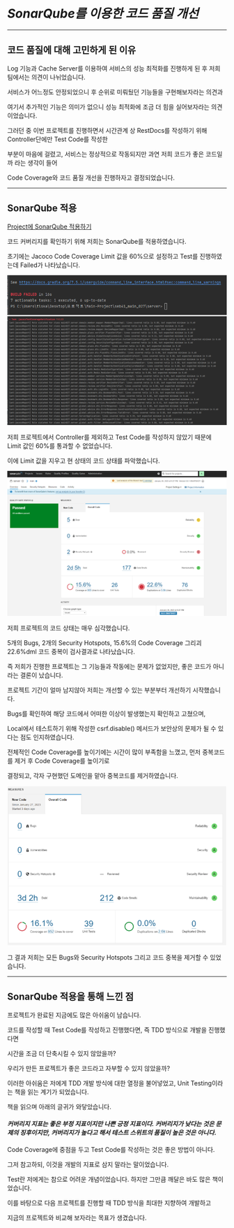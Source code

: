 # *SonarQube를 이용한 코드 품질 개선*



------



## 코드 품질에 대해 고민하게 된 이유



Log 기능과 Cache Server를 이용하여 서비스의 성능 최적화를 진행하게 된 후 저희 팀에서는 의견이 나뉘었습니다.

서비스가 어느정도 안정되었으니 후 순위로 미뤄뒀던 기능들을 구현해보자라는 의견과 

여기서 추가적인 기능은 의미가 없으니 성능 최적화에 조금 더 힘을 실어보자라는 의견이었습니다.

그러던 중 이번 프로젝트를 진행하면서 시간관계 상 RestDocs를 작성하기 위해 Controller단에만 Test Code를 작성한

부분이 마음에 걸렸고, 서비스는 정상적으로 작동되지만 과연 저희 코드가 좋은 코드일까 라는 생각이 들어

Code Coverage와 코드 품질 개선을 진행하자고 결정되었습니다.



------



## SonarQube 적용



[Project에 SonarQube 적용하기](https://tlskals1.tistory.com/15)



코드 커버리지를 확인하기 위해 저희는 SonarQube를 적용하였습니다.

초기에는 Jacoco Code Coverage Limit 값을 60%으로 설정하고 Test를 진행하였는데 Failed가 나타났습니다.



![img_2.png](img_2.png)
![img_3.png](img_3.png)



저희 프로젝트에서 Controller를 제외하고 Test Code를 작성하지 않았기 때문에 Limit 값인 60%를 통과할 수 없었습니다.

이에 Limit 값을 지우고 현 상태의 코드 상태를 파악했습니다.



![img_4.png](img_4.png)



저희 프로젝트의 코드 상태는 매우 심각했습니다.

5개의 Bugs, 2개의 Security Hotspots, 15.6%의 Code Coverage 그리괴 22.6%dml 코드 중복이 검사결과로 나타났습니다.

즉 저희가 진행한 프로젝트는 그 기능들과 작동에는 문제가 없었지만, 좋은 코드가 아니라는 결론이 났습니다.

프로젝트 기간이 얼마 남지않아 저희는 개선할 수 있는 부분부터 개선하기 시작했습니다.

Bugs를 확인하여 해당 코드에서 어떠한 이상이 발생했는지 확인하고 고쳤으며,

Local에서 테스트하기 위해 작성한 csrf.disable() 메서드가 보안상의 문제가 될 수 있다는 점도 인지하였습니다.

전체적인 Code Coverage를 높이기에는 시간이 많이 부족함을 느꼈고, 먼저 중복코드를 제거 후 Code Coverage를 높이기로

결정되고, 각자 구현했던 도메인을 맡아 중복코드를 제거하였습니다.



![img_5.png](img_5.png)



그 결과 저희는 모든 Bugs와 Security Hotspots 그리고 코드 중복을 제거할 수 있었습니다.



-------



## SonarQube 적용을 통해 느낀 점



프로젝트가 완료된 지금에도 많은 아쉬움이 남습니다.

코드를 작성할 때 Test Code를 작성하고 진행했다면, 즉 TDD 방식으로 개발을 진행했다면

시간을 조금 더 단축시킬 수 있지 않았을까?

우리가 만든 프로젝트가 좋은 코드라고 자부할 수 있지 않았을까?

이러한 아쉬움은 저에게 TDD 개발 방식에 대한 열정을 불어넣었고, Unit Testing이라는 책을 읽는 계기가 되었습니다.

책을 읽으며 아래의 글귀가 와닿았습니다.

#### *커버리지 지표는 좋은 부정 지표이지만 나쁜 긍정 지표이다. 커버리지가 낮다는 것은 문제의 징후이지만, 커버리지가 높다고 해서 테스트 스위트의 품질이 높은 것은 아니다*.

Code Coverage에 중점을 두고 Test Code를 작성하는 것은 좋은 방법이 아니다.

그저 참고하되, 이것을 개발의 지표로 삼지 말라는 말이었습니다.

Test란 저에게는 참으로 어려운 개념이었습니다. 하지만 그만큼 깨달은 바도 많은 책이었습니다.

이를 바탕으로 다음 프로젝트를 진행할 때 TDD 방식을 최대한 지향하여 개발하고

지금의 프로젝트와 비교해 보자라는 목표가 생겼습니다.

